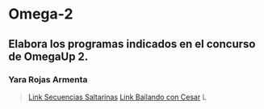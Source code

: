 # Omega-2
## Elabora los programas indicados en el concurso de OmegaUp 2.
### Yara Rojas Armenta
>[Link Secuencias Saltarinas](https://github.com/Taigach080/Omega-2/pull/1)
>[Link Bailando con Cesar](https://github.com/Taigach080/Omega-2/pull/2)
>L
